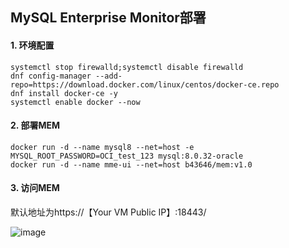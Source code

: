 
## MySQL Enterprise Monitor部署

#### 1. 环境配置

```
systemctl stop firewalld;systemctl disable firewalld
dnf config-manager --add-repo=https://download.docker.com/linux/centos/docker-ce.repo
dnf install docker-ce -y
systemctl enable docker --now

```

#### 2. 部署MEM

```
docker run -d --name mysql8 --net=host -e MYSQL_ROOT_PASSWORD=OCI_test_123 mysql:8.0.32-oracle
docker run -d --name mme-ui --net=host b43646/mem:v1.0
```

#### 3. 访问MEM

默认地址为https://【Your VM Public IP】:18443/



![image](https://user-images.githubusercontent.com/4653664/229786158-8cdca5b8-9302-40b9-843d-e30af1607729.png)
